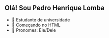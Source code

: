 ## Olá! Sou Pedro Henrique Lomba

- 🔭 Estudante de universidade 
- 🌱 Começando no HTML
- 👯 Pronomes: Ele/Dele
